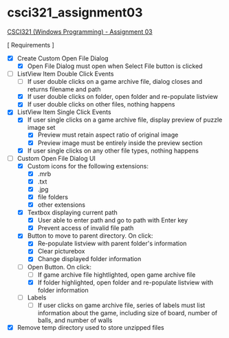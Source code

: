 # csci321_assignment03
[CSCI321 (Windows Programming) - Assignment 03](https://github.com/00bayz/csci321_assignment03)

[ Requirements ]

- [x] Create Custom Open File Dialog
	- [x] Open File Dialog must open when Select File button is clicked

- [ ] ListView Item Double Click Events
	- [ ] If user double clicks on a game archive file, dialog closes and returns filename and path
	- [x] If user double clicks on folder, open folder and re-populate listview
	- [x] If user double clicks on other files, nothing happens

- [x] ListView Item Single Click Events
	- [x] If user single clicks on a game archive file, display preview of puzzle image set
		- [x] Preview must retain aspect ratio of original image
		- [x] Preview image must be entirely inside the preview section
	- [x] If user single clicks on any other file types, nothing happens

- [ ] Custom Open File Dialog UI
	- [x] Custom icons for the following extensions:
		- [x] .mrb
		- [x] .txt
		- [x] .jpg
		- [x] file folders
		- [x] other extensions
	- [x] Textbox displaying current path
		- [x] User able to enter path and go to path with Enter key
		- [x] Prevent access of invalid file path
	- [x] Button to move to parent directory. On click:
		- [x] Re-populate listview with parent folder's information
		- [x] Clear picturebox
		- [x] Change displayed folder information
	- [ ] Open Button. On click:
		- [ ] If game archive file hightlighted, open game archive file
		- [x] If folder highlighted, open folder and re-populate listview with folder information
	- [ ] Labels
		- [ ] If user clicks on game archive file, series of labels must list information about the game, including size of board, number of balls, and number of walls

- [x] Remove temp directory used to store unzipped files